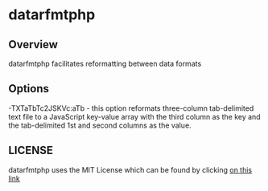 # datarfmtphp

## Overview 
datarfmtphp facilitates reformatting between data formats

## Options
-TXTaTbTc2JSKVc:aTb - this option reformats three-column tab-delimited text file to a JavaScript key-value array with the third column as the key and the tab-delimited 1st and second columns as the value.

## LICENSE
datarfmtphp uses the MIT License which can be found by clicking [on this link](https://github.com/ianlow27/datarfmtphp/blob/main/LICENSE.md)
